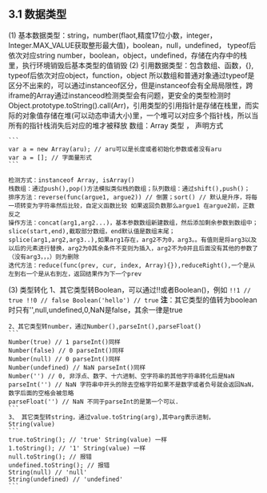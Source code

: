 ## 3.1 数据类型
  (1) 基本数据类型：string，number(flaot,精度17位小数，integer，Integer.MAX_VALUE获取整形最大值)，boolean，null，undefined， typeof后依次对应string number，boolean，object，undefined，存储在内存中的栈里，执行环境销毁后基本类型的值销毁
  (2) 引用数据类型：包含数组、函数，{}, typeof后依次对应object，function，object
    所以数组和普通对象通过typeof是区分不出来的，可以通过instanceof区分，但是instanceof会有全局局限性，跨iframe的Array通过instanceod检测类型会有问题，更安全的类型检测时Object.prototype.toString().call(Arr)，引用类型的引用指针是存储在栈里，而实际的对象值存储在堆(可以动态申请大小)里，一个堆可以对应多个指针栈，所以当所有的指针栈消失后对应的堆才被释放
    数组：Array 类型 ，
    声明方式

    ```
    var a = new Array(aru); // aru可以是长度或者初始化参数或者没有aru
    var a = []; // 字面量形式
    ```
    
    检测方式：instanceof Array, isArray()
    栈数组：通过push(),pop()方法模拟类似栈的数组；队列数组：通过shift(),push()；
    排序方法：reverse(func(argue1, argue2)) // 倒置；sort() // 默认是升序，将每一项转变为字符串然后比较，自定义函数比较 如果返回负数那么argue1 在argue2前，正数反之
    操作方法：concat(arg1,arg2...)，基本参数数组新建数组，然后添加剩余参数到数组中；slice(start,end),截取部分数组，end默认值是数组末尾；splice(arg1,arg2,arg3..),如果arg1存在，arg2不为0，arg3。。有值则是将arg3以及以后的元素进行替换，arg2为0其余条件不变则为插入，arg2不为0并且后面没有其他的参数了（没有arg3，，，）则为删除
    迭代方法：reduce(func(prev, cur, index, Array){}),reduceRight(),一个是从左到右一个是从右到左，返回结果作为下一个prev
  (3) 类型转化
    1、其它类型转Boolean，可以通过!!或者Boolean()，例如
    ```
    !!1 // true
    !!0 // false
    Boolean('hello') // true
    ```
    **注**：其它类型的值转为boolean时只有'',null,undefined,0,NaN是false，其余一律是true

    2、其它类型转number，通过Number(),parseInt(),parseFloat()
    ```
    Number(true) // 1 parseInt()同样
    Number(false) // 0 parseInt()同样
    Number(null) // 0 parseInt()同样
    Number(undefined) // NaN parseInt()同样
    Number('') // 0, 非浮点、数字、十六进制、空字符串的其他字符串转化后是NaN
    parseInt('') // NaN 字符串中开头的除去空格字符如果不是数字或者负号就会返回NaN，数字后面的空格会被忽略
    parseFloat('') // NaN 不同于parseInt的是第一个可以.
    ```
    3、 其它类型转string，通过value.toString(arg),其中arg表示进制，String(value)
    ```
    true.toString(); // 'true' String(value) 一样
    1.toString(); // '1' String(value) 一样
    null.toString(); // 报错
    undefined.toString(); // 报错
    String(null) // 'null'
    String(undefined) // 'undefined'
    ```
